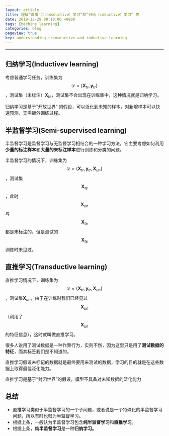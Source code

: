 ```yaml
---
layout: article
title: 理解“直推（transductive）学习”和“归纳（inductive）学习” 等
date: 2019-12-29 00:10:00 +0800
tags: [Machine learning]
categories: blog
pageview: true
key: understanding-transductive-and-inductive-learning
---
```




------



## 归纳学习(Inductivev learning)

考虑普通学习任务，训练集为$$
\mathcal{D}=\left\{\mathbf{X}_{t r}, \mathbf{y}_{t r}\right\}
$$，测试集（未标注）$\mathbf{X}_{t e}$，测试集不会出现在训练集中，这种情况就是归纳学习。

归纳学习是基于“开放世界” 的假设，可以泛化到未知的样本，对新增样本可以快速预测，无需额外训练过程。



## 半监督学习(Semi-supervised learning)

半监督学习是监督学习与无监督学习相结合的一种学习方法，它主要考虑如何利用**少量的标注样本**和**大量的未标注样本**进行训练和分类的问题。

半监督学习的情况下，训练集为$$
\mathcal{D}=\left\{\mathbf{X}_{t r}, \mathbf{y}_{t r}, \mathbf{X}_{un}\right\}
$$，测试集$$\mathbf{X}_{t e}
$$，此时$$\mathbf{X}_{un}$$与$$\mathbf{X}_{t e}$$都是未标注的，但是测试的$$\mathbf{X}_{t e}$$训练时未见过。



## 直推学习(Transductive learning)

直推学习情况下，训练集为$$
\mathcal{D}=\left\{\mathbf{X}_{t r}, \mathbf{y}_{t r}, \mathbf{X}_{un}\right\}
$$，测试集$\mathbf{X}_{un}$，由于在训练时我们已经见过$$\mathbf{X}_{un}$$（利用了$$\mathbf{X}_{un}$$的特征信息），这时就叫做直推学习。

很多人说用了测试数据是一种作弊行为，实则不然，因为这里只是用了**测试数据的特征**，而其标签我们是不知道的。

直推学习假设未标记的数据就是最终要用来测试的数据，学习的目的就是在这些数据上取得最佳泛化能力。

直推学习是基于“封闭世界”的假设，模型不具备对未知数据的泛化能力



## 总结

- 直推学习类似于半监督学习的一个子问题，或者说是一个特殊化的半监督学习问题，所以有时也归为半监督学习。
- 根据上条，一般认为半监督学习包含**纯半监督学习**和**直推学习**。
- 根据上条，**纯半监督学习**是一种**归纳学习。**

